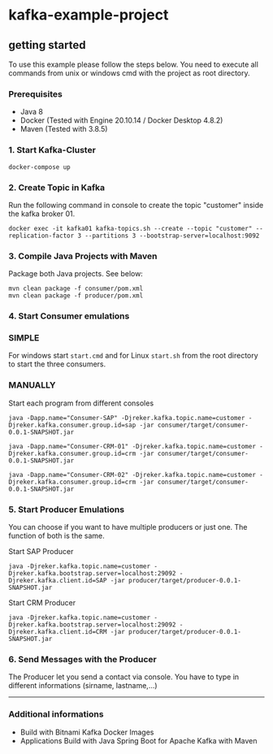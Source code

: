 # kafka-example-project 

## getting started
To use this example please follow the steps below. You need to execute all commands from unix or windows cmd with the project as root directory.

### Prerequisites
- Java 8
- Docker (Tested with Engine 20.10.14 / Docker Desktop 4.8.2)
- Maven (Tested with 3.8.5)

### 1. Start Kafka-Cluster
```
docker-compose up
```

### 2. Create Topic in Kafka
Run the following command in console to create the topic "customer" inside the kafka broker 01.
```
docker exec -it kafka01 kafka-topics.sh --create --topic "customer" --replication-factor 3 --partitions 3 --bootstrap-server=localhost:9092
```

### 3. Compile Java Projects with Maven
Package both Java projects. See below:
```
mvn clean package -f consumer/pom.xml
mvn clean package -f producer/pom.xml
```

### 4. Start Consumer emulations
### SIMPLE
For windows start ```start.cmd``` and for Linux ```start.sh``` from the root directory to start the three consumers.

### MANUALLY
Start each program from different consoles
```
java -Dapp.name="Consumer-SAP" -Djreker.kafka.topic.name=customer -Djreker.kafka.consumer.group.id=sap -jar consumer/target/consumer-0.0.1-SNAPSHOT.jar
```
```
java -Dapp.name="Consumer-CRM-01" -Djreker.kafka.topic.name=customer -Djreker.kafka.consumer.group.id=crm -jar consumer/target/consumer-0.0.1-SNAPSHOT.jar
```
```
java -Dapp.name="Consumer-CRM-02" -Djreker.kafka.topic.name=customer -Djreker.kafka.consumer.group.id=crm -jar consumer/target/consumer-0.0.1-SNAPSHOT.jar
```
### 5. Start Producer Emulations
You can choose if you want to have multiple producers or just one. The function of both is the same.

Start SAP Producer
```
java -Djreker.kafka.topic.name=customer -Djreker.kafka.bootstrap.server=localhost:29092 -Djreker.kafka.client.id=SAP -jar producer/target/producer-0.0.1-SNAPSHOT.jar
```
Start CRM Producer
```
java -Djreker.kafka.topic.name=customer -Djreker.kafka.bootstrap.server=localhost:29092 -Djreker.kafka.client.id=CRM -jar producer/target/producer-0.0.1-SNAPSHOT.jar
```
### 6. Send Messages with the Producer
The Producer let you send a contact via console. You have to type in different informations (sirname, lastname,...)

---
### Additional informations
- Build with Bitnami Kafka Docker Images
- Applications Build with Java Spring Boot for Apache Kafka with Maven

